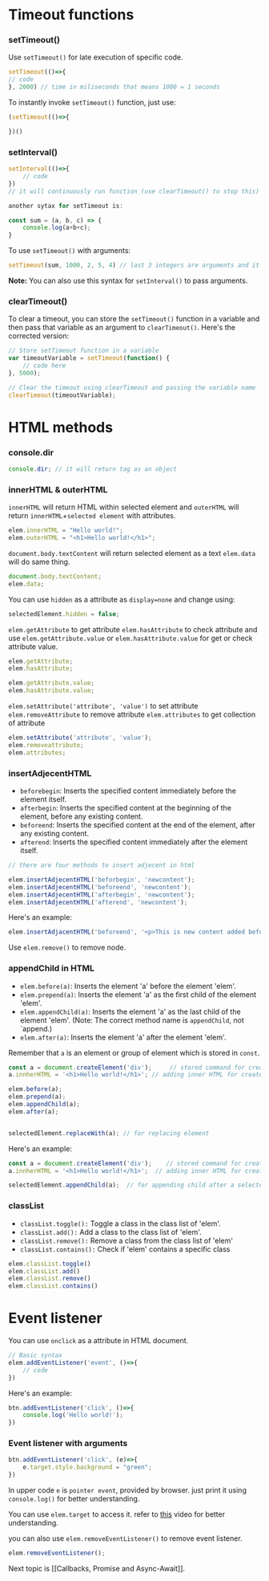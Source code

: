 # Timeout functions

### setTimeout()

Use `setTimeout()` for late execution of specific code.

```js
setTimeout(()=>{
// code
}, 2000) // time in miliseconds that means 1000 = 1 seconds
```

To instantly invoke `setTimeout()` function, just use:

```js
(setTimeout(()=>{

})() 
```

### setInterval()

```js
setInterval(()=>{
	// code
}) 
// it will continuously run function (use clearTimeout() to stop this)

another sytax for setTimeout is:

const sum = (a, b, c) => {
	console.log(a+b+c);
}
```

To use `setTimeout()` with arguments:

```js
setTimeout(sum, 1000, 2, 5, 4) // last 3 integers are arguments and it will be invoked after 1s(1000 mili seconds)
```

**Note:** You can also use this syntax for `setInterval()` to pass arguments.
### clearTimeout()

To clear a timeout, you can store the `setTimeout()` function in a variable and then pass that variable as an argument to `clearTimeout()`. Here's the corrected version:

```js
// Store setTimeout function in a variable
var timeoutVariable = setTimeout(function() {
    // code here
}, 5000);

// Clear the timeout using clearTimeout and passing the variable name
clearTimeout(timeoutVariable);

```
# HTML methods
### console.dir

```js
console.dir; // it will return tag as an object
```

### innerHTML & outerHTML

`innerHTML` will return HTML within selected element and `outerHTML` will return `innerHTML`+`selected element` with attributes.

```js
elem.innerHTML = "Hello world!";
elem.outerHTML = "<h1>Hello world!</h1>";
```

`document.body.textContent` will return selected element as a text
`elem.data` will do same thing.

```js
document.body.textContent;
elem.data;
```

You can use `hidden` as a attribute as `display=none` and change using:

```js
selectedElement.hidden = false;
```

`elem.getAttribute` to get attribute
`elem.hasAttribute` to check attribute
and use `elem.getAttribute.value` or `elem.hasAttribute.value` for get or check attribute value.

```js
elem.getAttribute;
elem.hasAttribute;

elem.getAttribute.value;
elem.hasAttribute.value;
```

`elem.setAttribute('attribute', 'value')` to set attribute
`elem.removeAttribute` to remove attribute
`elem.attributes` to get collection of attribute

```js
elem.setAttribute('attribute', 'value');
elem.removeattribute;
elem.attributes;
```

### insertAdjecentHTML

- `beforebegin`: Inserts the specified content immediately before the element itself.
- `afterbegin`: Inserts the specified content at the beginning of the element, before any existing content.
- `beforeend`: Inserts the specified content at the end of the element, after any existing content.
- `afterend`: Inserts the specified content immediately after the element itself.

```js
// there are four methods to insert adjecent in html

elem.insertAdjecentHTML('beforbegin', 'newcontent');
elem.insertAdjecentHTML('beforeend', 'newcontent');
elem.insertAdjecentHTML('afterbegin', 'newcontent');
elem.insertAdjecentHTML('afterend', 'newcontent');
```

Here's an example:

```js
elem.insertAdjacentHTML('beforeend', '<p>This is new content added before the end.</p>');
```

Use `elem.remove()` to remove node.

### appendChild in HTML

- `elem.before(a)`: Inserts the element 'a' before the element 'elem'.
- `elem.prepend(a)`: Inserts the element 'a' as the first child of the element 'elem'.
- `elem.appendChild(a)`: Inserts the element 'a' as the last child of the element 'elem'. (Note: The correct method name is `appendChild`, not `append.)
- `elem.after(a)`: Inserts the element 'a' after the element 'elem'.

Remember that `a` is an element or group of element which is stored in `const`.

```js
const a = document.createElement('div');	 // stored command for creating a new element
a.innherHTML = '<h1>Hello world!</h1>';	// adding inner HTML for created element

elem.before(a);
elem.prepend(a);
elem.appendChild(a);
elem.after(a);


selectedElement.replaceWith(a);	// for replacing element
```

Here's an example:

```js
const a = document.createElement('div');	// stored command for creating a new element
a.innherHTML = '<h1>Hello world!</h1>';  // adding inner HTML for created element

selectedElement.appendChild(a);  // for appending child after a selected element
```

### classList

- `classList.toggle():` Toggle a class in the class list of 'elem'.
- `classList.add():` Add a class to the class list of 'elem'.
- `classList.remove():` Remove a class from the class list of 'elem'
- `classList.contains():` Check if 'elem' contains a specific class

```js
elem.classList.toggle()
elem.classList.add()
elem.classList.remove()
elem.classList.contains()
```
# Event listener 

You can use `onclick` as a attribute in HTML document.

```js
// Basic syntax
elem.addEventListener('event', ()=>{
	// code
})
```

Here's an example:

```js
btn.addEventListener('click', ()=>{
	console.log('Hello world!');
})
```

### Event listener with arguments

```js
btn.addEventListener('click', (e)=>{
	e.target.style.background = "green";
})
```

In upper code `e` is `pointer event`, provided by browser. just print it using `console.log()` for better understanding.

You can use `elem.target` to access it. refer to [this](https://youtu.be/rFq0HVOdDo4?si=UQR7R6tU5l9Iahf_) video for better understanding.

you can also use `elem.removeEventListener()` to remove event listener.

```js
elem.removeEventListener();
```

Next topic is [[Callbacks, Promise and Async-Await]].
